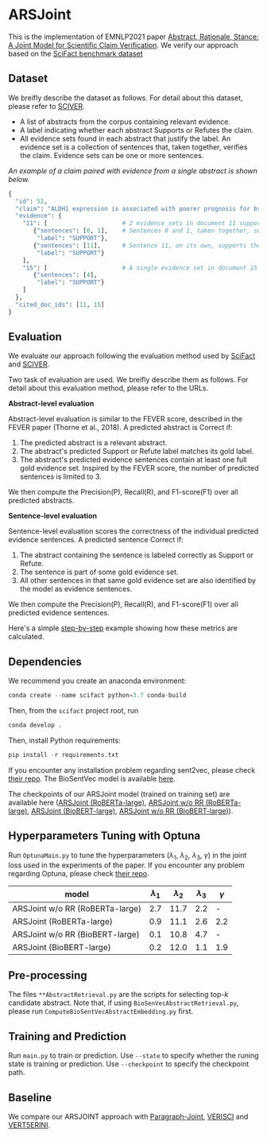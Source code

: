 # ARSJoint
This is the implementation of EMNLP2021 paper [Abstract, Rationale, Stance: A Joint Model for Scientific Claim Verification](https://aclanthology.org/2021.emnlp-main.290/). We verify our approach based on the [SciFact benchmark dataset](https://github.com/allenai/scifact)
## 

<!-- Due to the rapid growth in scientific literature, it is difficult for scientists to stay up-to-date on the latest findings. This challenge is especially acute during pandemics due to the risk of making decisions based on outdated or incomplete information. There is a need for AI systems that can help scientists with information overload and support scientific fact checking and evidence synthesis.

1. Take a scientific claim as input
2. Identify all relevant abstracts in a large corpus
3. Label them as Supporting or Refuting the claim
4. Select sentences as evidence for the label -->

## Dataset
We breifly describe the dataset as follows. For detail about this dataset, please refer to [SCIVER](https://sdproc.org/2021/sharedtasks.html#3c).

* A list of abstracts from the corpus containing relevant evidence.
* A label indicating whether each abstract Supports or Refutes the claim.
* All evidence sets found in each abstract that justify the label. An evidence set is a collection of sentences that, taken together, verifies the claim. Evidence sets can be one or more sentences.

*An example of a claim paired with evidence from a single abstract is shown below.*
``` python
{
  "id": 52,
  "claim": "ALDH1 expression is associated with poorer prognosis for breast cancer primary tumors.",
  "evidence": {
    "11": [                     # 2 evidence sets in document 11 support the claim.
       {"sentences": [0, 1],    # Sentences 0 and 1, taken together, support the claim.
        "label": "SUPPORT"},
       {"sentences": [11],      # Sentence 11, on its own, supports the claim.
        "label": "SUPPORT"}
    ],
    "15": [                     # A single evidence set in document 15 supports the claim.
       {"sentences": [4], 
        "label": "SUPPORT"}
    ]
  },
  "cited_doc_ids": [11, 15]
}
```
## Evaluation
We evaluate our approach following the evaluation method used by [SciFact](https://github.com/allenai/scifact/blob/master/doc/evaluation.md) and [SCIVER](https://sdproc.org/2021/sharedtasks.html#3c).

Two task of evaluation are used. We breifly describe them as follows. For detail about this evaluation method, please refer to the URLs.

**Abstract-level evaluation**

Abstract-level evaluation is similar to the FEVER score, described in the FEVER paper (Thorne et al., 2018). A predicted abstract is Correct if:

1. The predicted abstract is a relevant abstract.
2. The abstract's predicted Support or Refute label matches its gold label.
3. The abstract's predicted evidence sentences contain at least one full gold evidence set. Inspired by the FEVER score, the number of predicted sentences is limited to 3.

We then compute the Precision(P), Recall(R), and F1-score(F1) over all predicted abstracts.

**Sentence-level evaluation**

Sentence-level evaluation scores the correctness of the individual predicted evidence sentences. A predicted sentence Correct if:

1. The abstract containing the sentence is labeled correctly as Support or Refute.
2. The sentence is part of some gold evidence set.
3. All other sentences in that same gold evidence set are also identified by the model as evidence sentences.

We then compute the Precision(P), Recall(R), and F1-score(F1) over all predicted evidence sentences.

Here's a simple [step-by-step](https://github.com/allenai/scifact/blob/master/doc/evaluation.md) example showing how these metrics are calculated.



## Dependencies

We recommend you create an anaconda environment:
``` python
conda create --name scifact python=3.7 conda-build
```
Then, from the `scifact` project root, run
``` python
conda develop .
```
Then, install Python requirements:
``` python
pip install -r requirements.txt
```
If you encounter any installation problem regarding sent2vec, please check [their repo](https://github.com/epfml/sent2vec). The BioSentVec model is available [here](https://github.com/ncbi-nlp/BioSentVec#biosentvec).

The checkpoints of our ARSJoint model (trained on training set) are available here ([ARSJoint (RoBERTa-large)](https://drive.google.com/file/d/1iV_5rNC1ZYDRp-tCRoiA70YmW_OVA1Qe/view?usp=sharing), [ARSJoint w/o RR (RoBERTa-large)](https://drive.google.com/file/d/1fQPWoXjb5mHx8aioDrqOJdP-ym11Nw8j/view?usp=sharing), [ARSJoint (BioBERT-large)](https://drive.google.com/file/d/1O7jOkMN-jZOsWQZEQ97O6b-TBqhW3gQn/view?usp=sharing), [ARSJoint w/o RR (BioBERT-large)](https://drive.google.com/file/d/1lMv_PBwzLspCTrriwOZyJUvkOhI4a2uA/view?usp=sharing)).

## Hyperparameters Tuning  with Optuna
Run ```OptunaMain.py``` to tune the hyperparameters ($\lambda_1$, $\lambda_2$, $\lambda_3$, $\gamma$) in the joint loss used in the experiments of the paper. If you encounter any problem regarding Optuna, please check [their repo](https://github.com/optuna/optuna).

|model|$\lambda_1$|$\lambda_2$|$\lambda_3$|$\gamma$|
|-----|-----|-----|-----|-----|
|ARSJoint w/o RR (RoBERTa-large)|2.7|11.7|2.2|-|
|ARSJoint (RoBERTa-large)|0.9|11.1|2.6|2.2|
|ARSJoint w/o RR (BioBERT-large)|0.1|10.8|4.7|-|
|ARSJoint (BioBERT-large)|0.2|12.0|1.1|1.9|

## Pre-processing
The files ```**AbstractRetrieval.py``` are the scripts for selecting top-*k* candidate abstract. Note that, if using ```BioSenVecAbstractRetrieval.py```, please run ```ComputeBioSentVecAbstractEmbedding.py``` first.

## Training and Prediction
Run ```main.py``` to train or prediction. Use ```--state```  to specify whether the runing state is training or prediction. Use ```--checkpoint``` to specify the checkpoint path.

## Baseline
We compare our ARSJOINT approach with [Paragraph-Joint](https://github.com/jacklxc/ParagraphJointModel), [VERISCI](https://github.com/allenai/scifact) and [VERT5ERINI](https://github.com/castorini/pygaggle/tree/master/experiments/vert5erini).  
